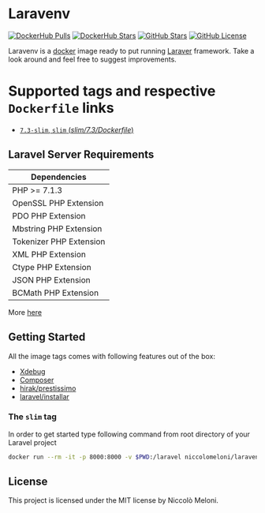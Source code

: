 # Laravenv

[![DockerHub Pulls](https://img.shields.io/docker/pulls/niccolomeloni/laravenv.svg)](https://hub.docker.com/r/niccolomeloni/laravenv/) [![DockerHub Stars](https://img.shields.io/docker/stars/niccolomeloni/laravenv.svg)](https://hub.docker.com/r/niccolomeloni/laravenv/) [![GitHub Stars](https://img.shields.io/github/stars/niccolomeloni/laravenv.svg?label=github%20stars)](https://github.com/niccolomeloni/laravenv) [![GitHub License](https://img.shields.io/github/license/niccolomeloni/laravenv.svg)](https://github.com/niccolomeloni/laravenv)

Laravenv is a [docker](https://www.docker.com/) image ready to put running [Laraver](https://laravel.com/) framework. Take a look around and feel free to suggest improvements.

# Supported tags and respective `Dockerfile` links

-	[`7.3-slim`, `slim` (*slim/7.3/Dockerfile*)](https://github.com/niccolomeloni/laravenv/blob/master/7.3/slim/Dockerfile)

## Laravel Server Requirements

| Dependencies |
| ------------ |
| PHP >= 7.1.3 |
| OpenSSL PHP Extension |
| PDO PHP Extension |
| Mbstring PHP Extension |
| Tokenizer PHP Extension |
| XML PHP Extension |
| Ctype PHP Extension |
| JSON PHP Extension |
| BCMath PHP Extension |

More [here](https://laravel.com/docs/5.8#server-requirements)

## Getting Started

All the image tags comes with following features out of the box:
 * [Xdebug](https://xdebug.org/docs/remote)
 * [Composer](https://getcomposer.org/)
 * [hirak/prestissimo](https://github.com/hirak/prestissimo)
 * [laravel/installar](https://github.com/laravel/installer)

### The `slim` tag 

In order to get started type following command from root directory of your Laravel project

```sh
docker run --rm -it -p 8000:8000 -v $PWD:/laravel niccolomeloni/laravenv:slim php artisan serve --host 0.0.0.0
```

## License
This project is licensed under the MIT license by Niccolò Meloni.